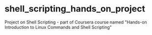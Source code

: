# shell_scripting_hands_on_project
Project on Shell Scripting - part of Coursera course named "Hands-on Introduction to Linux Commands and Shell Scripting"
